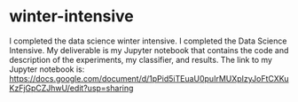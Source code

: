 # winter-intensive
I completed the data science winter intensive. 
I completed the Data Science Intensive. My deliverable is my Jupyter notebook that contains the code and description of the experiments, my classifier, and results. 
The link to my Jupyter notebook is: https://docs.google.com/document/d/1pPid5iTEuaU0puIrMUXpIzyJoFtCXKuKzFjGpCZJhwU/edit?usp=sharing